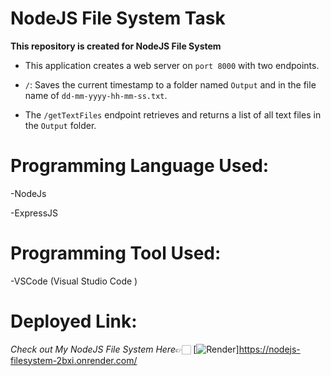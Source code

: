 # NodeJS File System Task

**This repository is created for NodeJS File System**

- This application creates a web server on `port 8000` with two endpoints.

- `/`: Saves the current timestamp to a folder named `Output` and in the file name of `dd-mm-yyyy-hh-mm-ss.txt`.

- The `/getTextFiles` endpoint retrieves and returns a list of all text files in the `Output` folder.


# Programming Language Used:

-NodeJs

-ExpressJS


# Programming Tool Used:

-VSCode (Visual Studio Code )

# Deployed Link:

*Check out My NodeJS File System Here*👉🏻 [![Render](https://img.shields.io/badge/Render-%46E3B7.svg?style=for-the-badge&logo=render&logoColor=white)]https://nodejs-filesystem-2bxi.onrender.com/